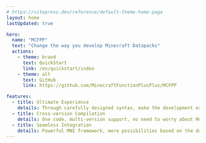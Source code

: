 ```yaml
---
# https://vitepress.dev/reference/default-theme-home-page
layout: home
lastUpdated: true

hero:
  name: "MCFPP"
  text: "Change the way you develop Minecraft Datapacks"
  actions:
    - theme: brand
      text: QuickStart
      link: /en/quickstart/index
    - theme: alt
      text: GitHub
      link: https://github.com/MinecraftFunctionPlusPlus/MCFPP

features:
  - title: Ultimate Experience
    details: Through carefully designed syntax, make the development experience of data packs more smooth
  - title: Cross-version Compilation
    details: One code, multi-version support, no need to worry about Mojang's weekly changes
  - title: Seamless Integration
    details: Powerful MNI framework, more possibilities based on the data pack compilation period
---
```


